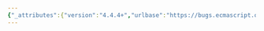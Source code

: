 ```yaml
---
{"_attributes":{"version":"4.4.4+","urlbase":"https://bugs.ecmascript.org/","maintainer":"dherman@mozilla.com"},"bug":{"bug_id":621,"creation_ts":"2012-08-18 16:52:00 -0700","short_desc":"13.5: extraneous italic","delta_ts":"2012-09-28 12:24:03 -0700","product":"Draft for 6th Edition","component":"editorial issue","version":"Rev 9: July 8, 2012 Draft","rep_platform":"All","op_sys":"All","bug_status":"RESOLVED","resolution":"FIXED","priority":"Normal","bug_severity":"minor","everconfirmed":true,"reporter":{"uid":"jmdyck","name":"Michael Dyck"},"assigned_to":{"uid":"allen","name":"Allen Wirfs-Brock"},"long_desc":[{"commentid":1521,"comment_count":0,"who":{"uid":"jmdyck","name":"Michael Dyck"},"bug_when":"2012-08-18 16:52:22 -0700","thetext":"In 13.5 \"Class Definitions\",\nunder \"Static Semantics: Contains\",\nstep 2 says:\n     If ClassHeritage is not present, return false.\nwhere \"is not present\" is in italic font.\n\nChange to upright font."},{"commentid":1554,"comment_count":1,"who":{"uid":"allen","name":"Allen Wirfs-Brock"},"bug_when":"2012-08-30 13:31:22 -0700","thetext":"corrected in editor's draft"},{"commentid":1656,"comment_count":2,"who":{"uid":"allen","name":"Allen Wirfs-Brock"},"bug_when":"2012-09-28 12:24:03 -0700","thetext":"fixed in rev10, Sept. 27 2012 draft"}]}}
---
```

